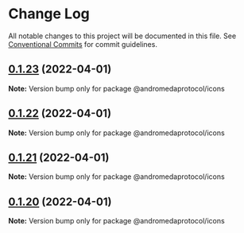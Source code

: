 # Change Log

All notable changes to this project will be documented in this file.
See [Conventional Commits](https://conventionalcommits.org) for commit guidelines.

## [0.1.23](https://github.com/andromedaprotocol/design-system/compare/@andromedaprotocol/icons@0.1.22...@andromedaprotocol/icons@0.1.23) (2022-04-01)

**Note:** Version bump only for package @andromedaprotocol/icons





## [0.1.22](https://github.com/andromedaprotocol/design-system/compare/@andromedaprotocol/icons@0.1.21...@andromedaprotocol/icons@0.1.22) (2022-04-01)

**Note:** Version bump only for package @andromedaprotocol/icons





## [0.1.21](https://github.com/andromedaprotocol/design-system/compare/@andromedaprotocol/icons@0.1.20...@andromedaprotocol/icons@0.1.21) (2022-04-01)

**Note:** Version bump only for package @andromedaprotocol/icons





## [0.1.20](https://github.com/andromedaprotocol/design-system/compare/@andromedaprotocol/icons@0.1.19...@andromedaprotocol/icons@0.1.20) (2022-04-01)

**Note:** Version bump only for package @andromedaprotocol/icons
